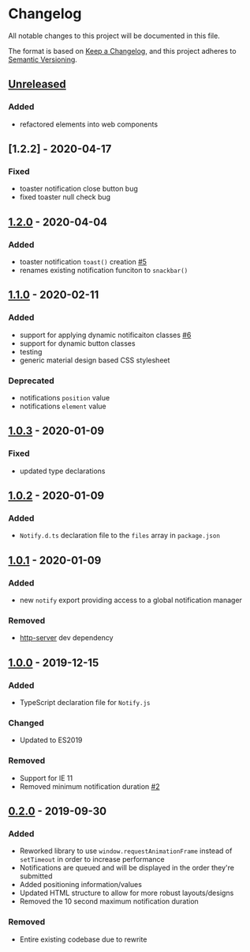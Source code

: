 # Changelog

All notable changes to this project will be documented in this file.

The format is based on [Keep a Changelog](https://keepachangelog.com/en/1.0.0/),
and this project adheres to [Semantic Versioning](https://semver.org/spec/v2.0.0.html).

## [Unreleased]

### Added

-   refactored elements into web components

## [1.2.2] - 2020-04-17

### Fixed

-   toaster notification close button bug
-   fixed toaster null check bug

## [1.2.0] - 2020-04-04

### Added

-   toaster notification `toast()` creation [#5](https://github.com/codewithkyle/notifyjs/issues/5)
-   renames existing notification funciton to `snackbar()`

## [1.1.0] - 2020-02-11

### Added

-   support for applying dynamic notificaiton classes [#6](https://github.com/codewithkyle/notifyjs/issues/6)
-   support for dynamic button classes
-   testing
-   generic material design based CSS stylesheet

### Deprecated

-   notifications `position` value
-   notifications `element` value

## [1.0.3] - 2020-01-09

### Fixed

-   updated type declarations

## [1.0.2] - 2020-01-09

### Added

-   `Notify.d.ts` declaration file to the `files` array in `package.json`

## [1.0.1] - 2020-01-09

### Added

-   new `notify` export providing access to a global notification manager

### Removed

-   [http-server](https://www.npmjs.com/package/http-server) dev dependency

## [1.0.0] - 2019-12-15

### Added

-   TypeScript declaration file for `Notify.js`

### Changed

-   Updated to ES2019

### Removed

-   Support for IE 11
-   Removed minimum notification duration [#2](https://github.com/codewithkyle/notifyjs/issues/2)

## [0.2.0] - 2019-09-30

### Added

-   Reworked library to use `window.requestAnimationFrame` instead of `setTimeout` in order to increase performance
-   Notifications are queued and will be displayed in the order they're submitted
-   Added positioning information/values
-   Updated HTML structure to allow for more robust layouts/designs
-   Removed the 10 second maximum notification duration

### Removed

-   Entire existing codebase due to rewrite

[unreleased]: https://github.com/codewithkyle/notifyjs/compare/v1.2.0...HEAD
[1.2.0]: https://github.com/codewithkyle/notifyjs/compare/v1.1.0...v1.2.0
[1.1.0]: https://github.com/codewithkyle/notifyjs/compare/v1.0.3...v1.1.0
[1.0.3]: https://github.com/codewithkyle/notifyjs/compare/v1.0.2...v1.0.3
[1.0.2]: https://github.com/codewithkyle/notifyjs/compare/v1.0.1...v1.0.2
[1.0.1]: https://github.com/codewithkyle/notifyjs/compare/v1.0.0...v1.0.1
[1.0.0]: https://github.com/codewithkyle/notifyjs/compare/v0.2.0...v1.0.0
[0.2.0]: https://github.com/codewithkyle/notifyjs/compare/v0.1.0...v0.2.0

